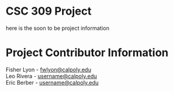 # CSC 309 Project
here is the soon to be project information

# Project Contributor Information
Fisher Lyon - fwlyon@calpoly.edu <br />
Leo Rivera  - username@calpoly.edu <br />
Eric Berber - username@calpoly.edu <br />
